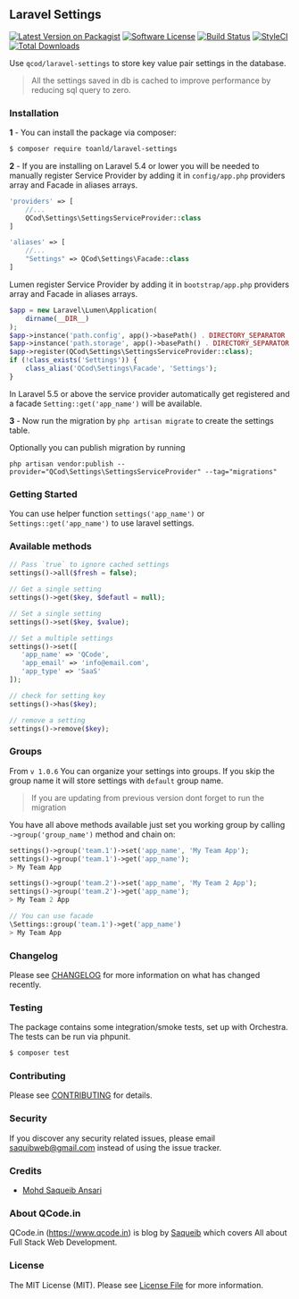 ## Laravel Settings

[![Latest Version on Packagist](https://img.shields.io/packagist/v/qcod/laravel-settings.svg)](https://packagist.org/packages/qcod/laravel-settings)
[![Software License](https://img.shields.io/badge/license-MIT-brightgreen.svg)](LICENSE.md)
[![Build Status](https://img.shields.io/travis/qcod/laravel-settings/master.svg)](https://travis-ci.org/qcod/laravel-settings)
[![StyleCI](https://styleci.io/repos/152258044/shield)](https://styleci.io/repos/152258044)
[![Total Downloads](https://img.shields.io/packagist/dt/qcod/laravel-settings.svg)](https://packagist.org/packages/qcod/laravel-settings)

Use `qcod/laravel-settings` to store key value pair settings in the database.

> All the settings saved in db is cached to improve performance by reducing sql query to zero.

### Installation

**1** - You can install the package via composer:

```bash
$ composer require toanld/laravel-settings
```

**2** - If you are installing on Laravel 5.4 or lower you will be needed to manually register Service Provider by adding it in `config/app.php` providers array and Facade in aliases arrays.

```php
'providers' => [
    //...
    QCod\Settings\SettingsServiceProvider::class
]

'aliases' => [
    //...
    "Settings" => QCod\Settings\Facade::class
]
```

Lumen register Service Provider by adding it in `bootstrap/app.php` providers array and Facade in aliases arrays.

```php
$app = new Laravel\Lumen\Application(
    dirname(__DIR__)
);
$app->instance('path.config', app()->basePath() . DIRECTORY_SEPARATOR . 'config');
$app->instance('path.storage', app()->basePath() . DIRECTORY_SEPARATOR . 'storage');
$app->register(QCod\Settings\SettingsServiceProvider::class);
if (!class_exists('Settings')) {
    class_alias('QCod\Settings\Facade', 'Settings');
}
```

In Laravel 5.5 or above the service provider automatically get registered and a facade `Setting::get('app_name')` will be available.

**3** - Now run the migration by `php artisan migrate` to create the settings table.

Optionally you can publish migration by running

```
php artisan vendor:publish --provider="QCod\Settings\SettingsServiceProvider" --tag="migrations"
```

### Getting Started

You can use helper function `settings('app_name')` or `Settings::get('app_name')` to use laravel settings.

### Available methods

```php
// Pass `true` to ignore cached settings
settings()->all($fresh = false);

// Get a single setting
settings()->get($key, $defautl = null);

// Set a single setting
settings()->set($key, $value);

// Set a multiple settings
settings()->set([
   'app_name' => 'QCode',
   'app_email' => 'info@email.com',
   'app_type' => 'SaaS'
]);

// check for setting key
settings()->has($key);

// remove a setting
settings()->remove($key);
```

### Groups

From `v 1.0.6` You can organize your settings into groups. If you skip the group name it will store settings with `default` group name.

> If you are updating from previous version dont forget to run the migration

You have all above methods available just set you working group by calling `->group('group_name')` method and chain on:

```php
settings()->group('team.1')->set('app_name', 'My Team App');
settings()->group('team.1')->get('app_name');
> My Team App

settings()->group('team.2')->set('app_name', 'My Team 2 App');
settings()->group('team.2')->get('app_name');
> My Team 2 App

// You can use facade
\Settings::group('team.1')->get('app_name')
> My Team App
```

### Changelog

Please see [CHANGELOG](CHANGELOG.md) for more information on what has changed recently.

### Testing

The package contains some integration/smoke tests, set up with Orchestra. The tests can be run via phpunit.

```bash
$ composer test
```

### Contributing

Please see [CONTRIBUTING](CONTRIBUTING.md) for details.

### Security

If you discover any security related issues, please email saquibweb@gmail.com instead of using the issue tracker.

### Credits

- [Mohd Saqueib Ansari](https://github.com/saqueib)

### About QCode.in

QCode.in (https://www.qcode.in) is blog by [Saqueib](https://github.com/saqueib) which covers All about Full Stack Web Development.

### License

The MIT License (MIT). Please see [License File](LICENSE.md) for more information.
